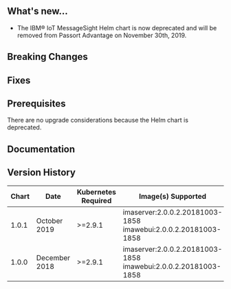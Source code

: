 ## What's new...
- The IBM® IoT MessageSight Helm chart is now deprecated and will be removed from Passort Advantage on November 30th, 2019.  

## Breaking Changes

## Fixes

## Prerequisites
There are no upgrade considerations because the Helm chart is deprecated.

## Documentation

## Version History

| Chart | Date        | Kubernetes Required | Image(s) Supported | Details |
| ----- | ----------- | ------------ | ------------------ | ------- |
| 1.0.1 | October 2019| >=2.9.1 | imaserver:2.0.0.2.20181003-1858 imawebui:2.0.0.2.20181003-1858 | Initial Chart |
| 1.0.0 | December 2018| >=2.9.1 | imaserver:2.0.0.2.20181003-1858 imawebui:2.0.0.2.20181003-1858 | Initial Chart |